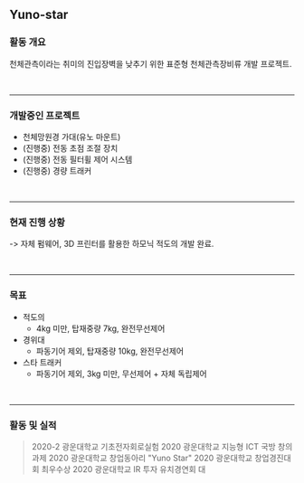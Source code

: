 ## Yuno-star

### 활동 개요

천체관측이라는 취미의 진입장벽을 낮추기 위한 표준형 천체관측장비류 개발 프로젝트.

<br>

- - -

### 개발중인 프로젝트
* 천체망원경 가대(유노 마운트)
* (진행중) 전동 초점 조절 장치
* (진행중) 전동 필터휠 제어 시스템
* (진행중) 경량 트래커

<br>

- - -

### 현재 진행 상황
-> 자체 펌웨어, 3D 프린터를 활용한 하모닉 적도의 개발 완료.


<br>

- - -

### 목표
  * 적도의
    * 4kg 미만, 탑재중량 7kg, 완전무선제어
  * 경위대
    * 파동기어 제외, 탑재중량 10kg, 완전무선제어
  * 스타 트래커
    * 파동기어 제외, 3kg 미만, 무선제어 + 자체 독립제어


<br>

- - -

### 활동 및 실적
> 2020-2 광운대학교 기초전자회로실험
> 2020 광운대학교 지능형 ICT 국방 창의과제
> 2020 광운대학교 창업동아리 "Yuno Star"
> 2020 광운대학교 창업경진대회 최우수상
> 2020 광운대학교 IR 투자 유치경연회 대
